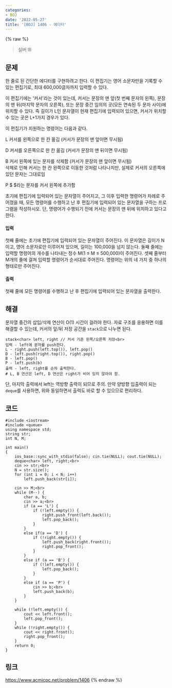 ```yaml
---
categories:
- BOJ
date: '2022-05-27'
title: '[BOJ] 1406 - 에디터'
---
```


{% raw %}
> 실버 III<br>

## 문제
한 줄로 된 간단한 에디터를 구현하려고 한다. 이 편집기는 영어 소문자만을 기록할 수 있는 편집기로, 최대 600,000글자까지 입력할 수 있다.

이 편집기에는 '커서'라는 것이 있는데, 커서는 문장의 맨 앞(첫 번째 문자의 왼쪽), 문장의 맨 뒤(마지막 문자의 오른쪽), 또는 문장 중간 임의의 곳(모든 연속된 두 문자 사이)에 위치할 수 있다. 즉 길이가 L인 문자열이 현재 편집기에 입력되어 있으면, 커서가 위치할 수 있는 곳은 L+1가지 경우가 있다.

이 편집기가 지원하는 명령어는 다음과 같다.

L
커서를 왼쪽으로 한 칸 옮김 (커서가 문장의 맨 앞이면 무시됨)

D
커서를 오른쪽으로 한 칸 옮김 (커서가 문장의 맨 뒤이면 무시됨)

B
커서 왼쪽에 있는 문자를 삭제함 (커서가 문장의 맨 앞이면 무시됨)  
삭제로 인해 커서는 한 칸 왼쪽으로 이동한 것처럼 나타나지만, 실제로 커서의 오른쪽에 있던 문자는 그대로임

P  $
$라는 문자를 커서 왼쪽에 추가함

초기에 편집기에 입력되어 있는 문자열이 주어지고, 그 이후 입력한 명령어가 차례로 주어졌을 때, 모든 명령어를 수행하고 난 후 편집기에 입력되어 있는 문자열을 구하는 프로그램을 작성하시오. 단, 명령어가 수행되기 전에 커서는 문장의 맨 뒤에 위치하고 있다고 한다.

#### 입력
첫째 줄에는 초기에 편집기에 입력되어 있는 문자열이 주어진다. 이 문자열은 길이가 N이고, 영어 소문자로만 이루어져 있으며, 길이는 100,000을 넘지 않는다. 둘째 줄에는 입력할 명령어의 개수를 나타내는 정수 M(1 ≤ M ≤ 500,000)이 주어진다. 셋째 줄부터 M개의 줄에 걸쳐 입력할 명령어가 순서대로 주어진다. 명령어는 위의 네 가지 중 하나의 형태로만 주어진다.

#### 출력
첫째 줄에 모든 명령어를 수행하고 난 후 편집기에 입력되어 있는 문자열을 출력한다.

## 해결
문자열 중간의 삽입/삭제 연산이 O(1) 시간이 걸려야 한다. 자료 구조를 응용하면 이를 해결할 수 있는데, 커서의 앞/뒤 저장 공간을 `stack`으로 나누면 된다. 
```
stack<char> left, right // 커서 기준 왼쪽/오른쪽 저장<br>
입력 - left에 문자를 push한다.
L - right.push(left.top()), left.pop()
D - left.push(right.top()), right.pop()
B - left.pop()
P - left.push(b)
출력 - left, right를 순차 출력한다.
# L, B 연산은 left, D 연산은 right가 비어 있지 않아야 함.
```

단, 마지막 출력에서 left는 역방향 출력이 되므로 주의. 만약 양방향 입출력이 되는 `deque`를 사용하면, 위와 동일하면서 출력도 바로 할 수 있으므로 편리하다.

## 코드
```
#include <iostream>
#include <queue>
using namespace std;
string str;
int N, M;

int main()
{
	ios_base::sync_with_stdio(false); cin.tie(NULL); cout.tie(NULL);
	deque<char> left, right;<br>
	cin >> str;<br>
	N = str.size();
	for (int i = 0; i < N; i++)
		left.push_back(str[i]);

	cin >> M;<br>
	while (M--) {
		char a, b;
		cin >> a;<br>
		if (a == 'L') {
			if (!left.empty()) {
				right.push_front(left.back());
				left.pop_back();
			}
		}
		else if(a == 'D') {
			if (!right.empty()) {
				left.push_back(right.front());
				right.pop_front();
			}
		}
		else if (a == 'B') {
			if (!left.empty()) {
				left.pop_back();
			}
		}
		else if (a == 'P') {
			cin >> b;<br>
			left.push_back(b);
		}
	}

	while (!left.empty()) {
		cout << left.front();
		left.pop_front();
	}
	while (!right.empty()) {
		cout << right.front();
		right.pop_front();
	}
	return 0;
}
```

## 링크
https://www.acmicpc.net/problem/1406
{% endraw %}